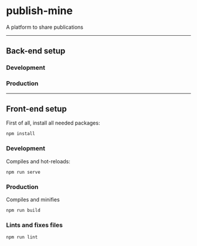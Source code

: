 # publish-mine

A platform to share publications

---

## Back-end setup

### Development

### Production

---

## Front-end setup

First of all, install all needed packages:

```
npm install
```

### Development

Compiles and hot-reloads:

```
npm run serve
```

### Production

Compiles and minifies

```
npm run build
```

### Lints and fixes files

```
npm run lint
```
